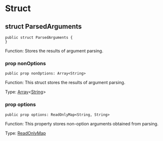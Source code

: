 # Struct

## struct ParsedArguments

```cangjie
public struct ParsedArguments {
}
```

Function: Stores the results of argument parsing.

### prop nonOptions

```cangjie
public prop nonOptions: Array<String>
```

Function: This struct stores the results of argument parsing.

Type: [Array](../../core/core_package_api/core_package_structs.md#struct-arrayt)\<[String](../../core/core_package_api/core_package_structs.md#struct-string)>

### prop options

```cangjie
public prop options: ReadOnlyMap<String, String>
```

Function: This property stores non-option arguments obtained from parsing.

Type: [ReadOnlyMap](../../collection/collection_package_api/collection_package_interface.md#interface-readonlymapk-v)